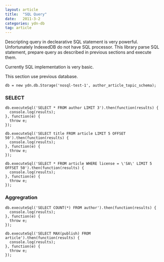 ```yaml
---
layout: article
title:  "SQL Query"
date:   2011-3-2
categories: ydn-db
tag: article
---
```


Descripting query in declearative SQL statement is very powerful. Unfortunately IndexedDB do not have SQL processor. This library parse SQL statement, prepare query as described in previous sections and execute them.

Currently SQL implementation is very basic.

This section use previous database.

    db = new ydn.db.Storage('nosql-test-1', author_article_topic_schema);

### SELECT ###

    db.executeSql('SELECT * FROM author LIMIT 3').then(function(results) {
      console.log(results);
    }, function(e) {
      throw e;
    });

    db.executeSql('SELECT title FROM article LIMIT 5 OFFSET 50').then(function(results) {
      console.log(results);
    }, function(e) {
      throw e;
    });

    db.executeSql('SELECT * FROM article WHERE license = \'SA\' LIMIT 5 OFFSET 50').then(function(results) {
      console.log(results);
    }, function(e) {
      throw e;
    });


### Aggregration ###

    db.executeSql('SELECT COUNT(*) FROM author').then(function(results) {
      console.log(results);
    }, function(e) {
      throw e;
    });

    db.executeSql('SELECT MAX(publish) FROM article').then(function(results) {
      console.log(results);
    }, function(e) {
      throw e;
    });